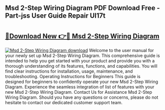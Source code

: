 ## Msd 2-Step Wiring Diagram PDF Download Free - Part-jss User Guide Repair UI17t

# <h2><a href="http://dfk96rt.blite.top/?on=Msd+2-Step+Wiring+Diagram">🔗Download New 👉🔴 Msd 2-Step Wiring Diagram</a></h2>

[![Msd 2-Step Wiring Diagram download](https://i.imgur.com/lujVjoI.png)](http://dfk96rt.blite.top/?on=Msd+2-Step+Wiring+Diagram)
Welcome to the user manual for your newly set up Msd 2-Step Wiring Diagram. This comprehensive guide is intended to help you get started with your product and provide you with a thorough understanding of its features, functions, and capabilities. You will find clear instructions for installation, usage, maintenance, and troubleshooting. Operating Instructions for Beginners This guide is designed for beginners to confidently operate your new Msd 2-Step Wiring Diagram. Experience the seamless integration of list of features with your new Msd 2-Step Wiring Diagram. Contact Us for Assistance Msd 2-Step Wiring Diagram. Should you have any questions or concerns, please do not hesitate to contact our dedicated customer support team.
